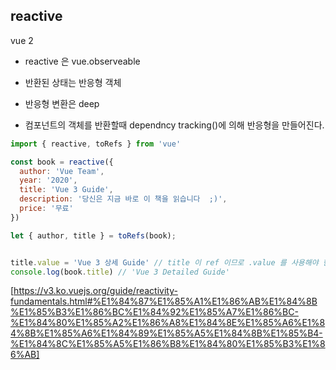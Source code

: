 ## reactive


vue 2
- reactive 은 vue.observeable
- 반환된 상태는 반응형 객체
- 반응형 변환은 deep

- 컴포넌트의 객체를 반환할때 dependncy tracking()에 의해 반응형을 만들어진다.


```js
import { reactive, toRefs } from 'vue'

const book = reactive({
  author: 'Vue Team',
  year: '2020',
  title: 'Vue 3 Guide',
  description: '당신은 지금 바로 이 책을 읽습니다  ;)',
  price: '무료'
})

let { author, title } = toRefs(book);


title.value = 'Vue 3 상세 Guide' // title 이 ref 이므로 .value 를 사용해야 한다.
console.log(book.title) // 'Vue 3 Detailed Guide'
```








[https://v3.ko.vuejs.org/guide/reactivity-fundamentals.html#%E1%84%87%E1%85%A1%E1%86%AB%E1%84%8B%E1%85%B3%E1%86%BC%E1%84%92%E1%85%A7%E1%86%BC-%E1%84%80%E1%85%A2%E1%86%A8%E1%84%8E%E1%85%A6%E1%84%8B%E1%85%A6%E1%84%89%E1%85%A5%E1%84%8B%E1%85%B4-%E1%84%8C%E1%85%A5%E1%86%B8%E1%84%80%E1%85%B3%E1%86%AB]